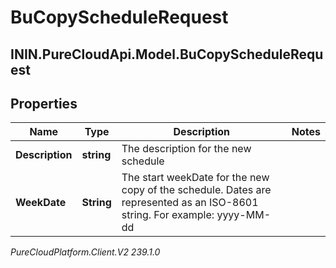 # BuCopyScheduleRequest

## ININ.PureCloudApi.Model.BuCopyScheduleRequest

## Properties

|Name | Type | Description | Notes|
|------------ | ------------- | ------------- | -------------|
| **Description** | **string** | The description for the new schedule | |
| **WeekDate** | **String** | The start weekDate for the new copy of the schedule. Dates are represented as an ISO-8601 string. For example: yyyy-MM-dd | |



_PureCloudPlatform.Client.V2 239.1.0_
